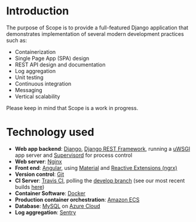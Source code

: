 # Introduction
The purpose of Scope is to provide a full-featured Django application that demonstrates implementation of several modern development practices such as:
- Containerization
- Single Page App (SPA) design
- REST API design and documentation
- Log aggregation
- Unit testing
- Continuous integration
- Messaging
- Vertical scalability

Please keep in mind that Scope is a work in progress.

# Technology used

- **Web app backend**: [Django](https://www.djangoproject.com/), [Django REST Framework](http://www.django-rest-framework.org/), running a [uWSGI](https://github.com/unbit/uwsgi) app server and [Supervisord](http://supervisord.org/) for process control
- **Web server**: [Nginx](https://www.nginx.com/)
- **Front end**: [Angular](https://angular.io/), using [Material](https://material.angular.io) and [Reactive Extensions (ngrx)](http://ngrx.github.io/)
- **Version control**: [Git](https://git-scm.com/)
- **CI Server**: [Travis CI](https://travis-ci.org), polling the [develop branch](https://github.com/tckerr/scope) (see our most recent builds [here](https://travis-ci.org/tckerr/scope))
- **Container Software**: [Docker](https://www.docker.com/)
- **Production container orchestration**: [Amazon ECS](https://aws.amazon.com/ecs/)
- **Database**: [MySQL](https://www.mysql.com/) on [Azure Cloud](https://azure.microsoft.com/en-us/)
- **Log aggregation**: [Sentry](https://sentry.io)
